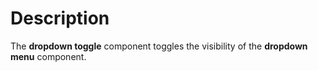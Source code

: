 # Description

The **dropdown toggle** component toggles the visibility of the **dropdown menu** component.